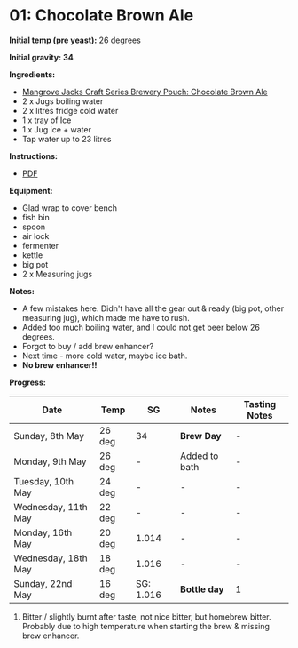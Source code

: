 # 01: Chocolate Brown Ale

**Initial temp (pre yeast):** 26 degrees

**Initial gravity: 34**

**Ingredients:**
* [Mangrove Jacks Craft Series Brewery Pouch: Chocolate Brown Ale](http://mangrovejacks.com/collections/craft-series-brewery-pouch/products/mangrove-jacks-craft-series-nut-brown-ale-pouch)
* 2 x Jugs boiling water
* 2 x litres fridge cold water
* 1 x tray of Ice
* 1 x Jug ice + water
* Tap water up to 23 litres


**Instructions:**
* [PDF](https://cdn.shopify.com/s/files/1/0195/8620/files/MJ_CRAFT_A4_ALES_INSTRUCTIONS.pdf?17187681017083048981)

**Equipment:**
* Glad wrap to cover bench
* fish bin
* spoon
* air lock
* fermenter
* kettle
* big pot
* 2 x Measuring jugs

**Notes:**
* A few mistakes here. Didn't have all the gear out & ready (big pot, other measuring jug), which made me have to rush.
* Added too much boiling water, and I could not get beer below 26 degrees.
* Forgot to buy / add brew enhancer?
* Next time - more cold water, maybe ice bath.
* **No brew enhancer!!**

**Progress:**

| Date | Temp | SG | Notes | Tasting Notes |
| -- | -- | -- | -- | -- |
| Sunday, 8th May | 26 deg | 34 | **Brew Day** | - |
| Monday, 9th May | 26 deg | - | Added to bath | - |
| Tuesday, 10th May | 24 deg | - | - | - |
| Wednesday, 11th May | 22 deg | - | - | - |
| Monday, 16th May | 20 deg | 1.014 | - | - |
| Wednesday, 18th May | 18 deg | 1.016 | - | - |
| Sunday, 22nd May | 16 deg | SG: 1.016 | **Bottle day** | 1 |

1. Bitter / slightly burnt after taste, not nice bitter, but homebrew bitter. Probably due to high temperature when starting the brew & missing brew enhancer.